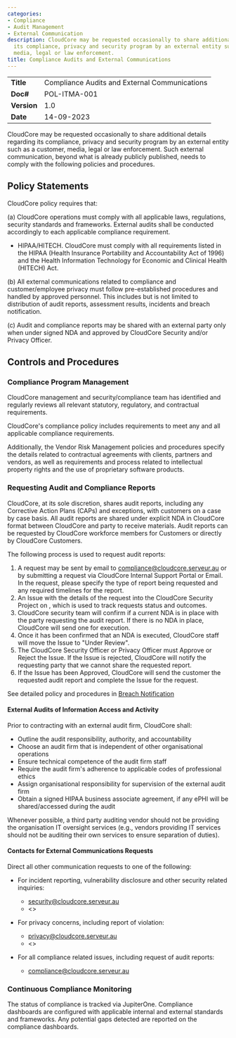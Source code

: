 ```yaml
---
categories:
- Compliance
- Audit Management
- External Communication
description: CloudCore may be requested occasionally to share additional details regarding
  its compliance, privacy and security program by an external entity such as a customer,
  media, legal or law enforcement.
title: Compliance Audits and External Communications
---
```


|              |                                     |
|--------------|-------------------------------------|
| **Title**    | Compliance Audits and External Communications             |
| **Doc#**     | POL-ITMA-001 |
| **Version**  | 1.0                                 |
| **Date**     | 14-09-2023                              |

CloudCore may be requested occasionally to share additional details regarding its
compliance, privacy and security program by an external entity such as a
customer, media, legal or law enforcement.  Such external communication, beyond
what is already publicly published, needs to comply with the following policies
and procedures. 

## Policy Statements

CloudCore policy requires that:

(a) CloudCore operations must comply with all applicable laws,
regulations, security standards and frameworks. External audits shall be
conducted accordingly to each applicable compliance requirement.

  - HIPAA/HITECH. CloudCore must comply with all requirements listed
    in the HIPAA (Health Insurance Portability and Accountability Act of 1996)
    and the Health Information Technology for Economic and Clinical Health
    (HITECH) Act.


(b) All external communications related to compliance and customer/employee
privacy must follow pre-established procedures and handled by approved
personnel. This includes but is not limited to distribution of audit reports,
assessment results, incidents and breach notification.

(c) Audit and compliance reports may be shared with an external party only when
under signed NDA and approved by CloudCore Security and/or Privacy Officer.



## Controls and Procedures


### Compliance Program Management

CloudCore management and security/compliance team has identified and
regularly reviews all relevant statutory, regulatory, and contractual
requirements.

CloudCore's compliance policy includes requirements to meet any and
all applicable compliance requirements.

Additionally, the Vendor Risk Management policies and procedures specify the
details related to contractual agreements with clients, partners and vendors,
as well as requirements and process related to intellectual property rights and
the use of proprietary software products.

### Requesting Audit and Compliance Reports

CloudCore, at its sole discretion, shares audit reports, including
any Corrective Action Plans (CAPs) and exceptions, with customers on a case by case
basis. All audit reports are shared under explicit NDA in CloudCore format
between CloudCore and party to receive materials. Audit reports can be requested
by CloudCore workforce members for Customers or directly by CloudCore Customers.

The following process is used to request audit reports:

1. A request may be sent by email to
   [compliance@cloudcore.serveur.au](mailto:compliance@cloudcore.serveur.au)
   or by submitting a request via CloudCore Internal Support Portal
   or Email. In the request, please specify the type of report being requested
   and any required timelines for the report.
2. An Issue with the details of the request into the CloudCore Security Project
   on , which is used to track requests status and outcomes.
3. CloudCore security team will confirm if a current NDA is in place with the
   party requesting the audit report. If there is no NDA in place, CloudCore will
   send one for execution.
4. Once it has been confirmed that an NDA is executed, CloudCore staff will move
   the  Issue to "Under Review".
5. The CloudCore Security Officer or Privacy Officer must Approve or Reject the
   Issue. If the Issue is rejected, CloudCore will notify the requesting party
   that we cannot share the requested report.
4. If the Issue has been Approved, CloudCore will send the customer the requested
   audit report and complete the  Issue for the request.

See detailed policy and procedures in [Breach Notification](breach.md)

#### External Audits of Information Access and Activity

Prior to contracting with an external audit firm, CloudCore shall:

* Outline the audit responsibility, authority, and accountability
* Choose an audit firm that is independent of other organisational operations
* Ensure technical competence of the audit firm staff
* Require the audit firm's adherence to applicable codes of professional ethics
* Assign organisational responsibility for supervision of the external audit
  firm
* Obtain a signed HIPAA business associate agreement, if any ePHI will be shared/accessed during the audit

Whenever possible, a third party auditing vendor should not be providing the
organisation IT oversight services (e.g., vendors providing IT services should
not be auditing their own services to ensure separation of duties).

#### Contacts for External Communications Requests

Direct all other communication requests to one of the following:

* For incident reporting, vulnerability disclosure and other security related
  inquiries:
    - [security@cloudcore.serveur.au](mailto:security@cloudcore.serveur.au)
    - <>

* For privacy concerns, including report of violation:
    - [privacy@cloudcore.serveur.au](mailto:privacy@cloudcore.serveur.au)
    - <>

* For all compliance related issues, including request of audit reports:
    - [compliance@cloudcore.serveur.au](mailto:compliance@cloudcore.serveur.au)


### Continuous Compliance Monitoring

The status of compliance is tracked via JupiterOne. Compliance dashboards are
configured with applicable internal and external standards and frameworks. Any
potential gaps detected are reported on the compliance dashboards.